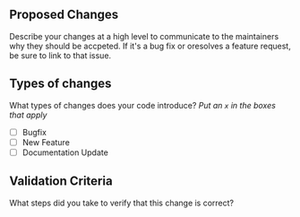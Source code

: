 ## Proposed Changes

Describe your changes at a high level to communicate to the maintainers why they should be accpeted. If it's a bug fix or oresolves a feature request, be sure to link to that issue.

## Types of changes

What types of changes does your code introduce?
_Put an `x` in the boxes that apply_

- [ ] Bugfix
- [ ] New Feature
- [ ] Documentation Update

## Validation Criteria

What steps did you take to verify that this change is correct?
